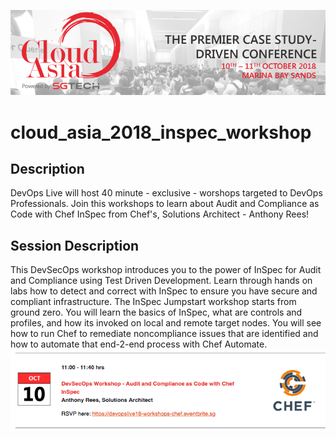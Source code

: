 ![Cloud Asia](/images/1cloudasia.png)
# cloud_asia_2018_inspec_workshop

## Description
DevOps Live will host 40 minute - exclusive - worshops targeted to DevOps Professionals. Join this workshops to learn about Audit and Compliance as Code with Chef InSpec from Chef's, Solutions Architect - Anthony Rees!

## Session Description
This DevSecOps workshop introduces you to the power of InSpec for Audit and Compliance using Test Driven Development. Learn through hands on labs how to detect and correct with InSpec to ensure you have secure and compliant infrastructure. The InSpec Jumpstart workshop starts from ground zero. You will learn the basics of InSpec, what are controls and profiles, and how its invoked on local and remote target nodes. You will see how to run Chef to remediate noncompliance issues that are identified and how to automate that end-2-end process with Chef Automate.
![Session Details](/images/2sessiondetails.png)
